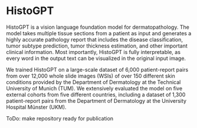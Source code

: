 # HistoGPT

HistoGPT is a vision language foundation model for dermatopathology. The model takes multiple tissue sections from a patient as input and generates a highly accurate pathology report that includes the disease classification, tumor subtype prediction, tumor thickness estimation, and other important clinical information. Most importantly, HistoGPT is fully interpretable, as every word in the output text can be visualized in the original input image.

We trained HistoGPT on a large-scale dataset of 6,000 patient-report pairs from over 12,000 whole slide images (WSIs) of over 150 different skin conditions provided by the Department of Dermatology at the Technical University of Munich (TUM). We extensively evaluated the model on five external cohorts from five different countries, including a dataset of 1,300 patient-report pairs from the Department of Dermatology at the University Hospital Münster (UKM).


ToDo: make repository ready for publication
